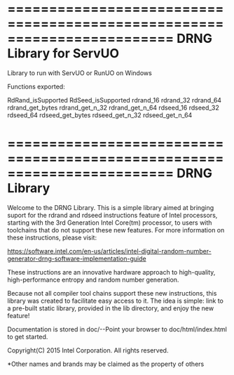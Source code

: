 ========================================================================
DRNG Library for ServUO
========================================================================

Library to run with ServUO or RunUO on Windows

Functions exported:

RdRand_isSupported
RdSeed_isSupported
rdrand_16
rdrand_32
rdrand_64
rdrand_get_bytes
rdrand_get_n_32
rdrand_get_n_64
rdseed_16
rdseed_32
rdseed_64
rdseed_get_bytes
rdseed_get_n_32
rdseed_get_n_64

========================================================================
DRNG Library
========================================================================
Welcome to the DRNG Library. This is a simple library aimed at bringing 
suport for the rdrand and rdseed instructions feature of Intel 
processors, starting with the 3rd Generation Intel Core(tm) processor, 
to users with toolchains that do not support these new features. For 
more information on these instructions, please visit: 

https://software.intel.com/en-us/articles/intel-digital-random-number-generator-drng-software-implementation-guide 

These instructions are an innovative hardware approach to high-quality, 
high-performance entropy and random number generation.

Because not all compiler tool chains support these new
instructions, this library was created to facilitate easy access to it.
The idea is simple: link to a pre-built static library, provided in the
lib directory, and enjoy the new feature!

Documentation is stored in doc/--Point your browser to 
doc/html/index.html to get started.  

Copyright(C) 2015 Intel Corporation. All rights reserved.

*Other names and brands may be claimed as the property of others


